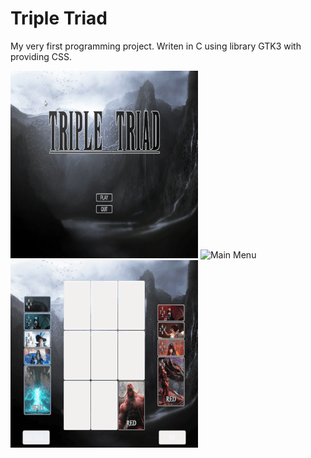 # Triple Triad
My very first programming project. Writen in C using library GTK3 with providing CSS.

![Main Menu](gifs/main_menu.gif) ![Main Menu](gifs/choose_cardgif) ![Main Menu](gifs/playground.gif)
